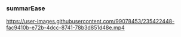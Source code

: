 ### summarEase

https://user-images.githubusercontent.com/99078453/235422448-fac9410b-e72b-4dcc-8741-78b3d851d48e.mp4
